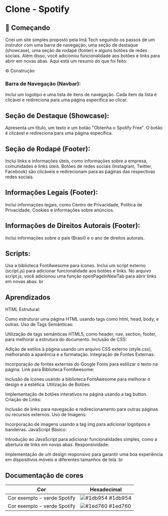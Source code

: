 # Clone - Spotify

## 🚀 Começando
Criei um site simples proposto pela Imã Tech seguindo os passos de um instrutor com uma barra de navegação, uma seção de destaque (showcase), uma seção de rodapé (footer) e alguns botões de redes sociais. Além disso, você adicionou funcionalidade aos botões e links para abrir em novas abas. Aqui está um resumo do que foi feito:


⚙️ Construção
### Barra de Navegação (Navbar):

Inclui um logotipo e uma lista de itens de navegação.
Cada item da lista é clicável e redireciona para uma página específica ao clicar.

## Seção de Destaque (Showcase):

Apresenta um título, um texto e um botão "Obtenha o Spotify Free".
O botão é clicável e redireciona para uma página específica.

## Seção de Rodapé (Footer):

Inclui links e informações úteis, como informações sobre a empresa, comunidades e links úteis.
Botões de redes sociais (Instagram, Twitter, Facebook) são clicáveis e redirecionam para as páginas das respectivas redes sociais.

## Informações Legais (Footer):

Inclui informações legais, como Centro de Privacidade, Política de Privacidade, Cookies e informações sobre anúncios.

## Informações de Direitos Autorais (Footer):

Inclui informações sobre o país (Brasil) e o ano de direitos autorais.

## Scripts:

Usa a biblioteca FontAwesome para ícones.
Inclui um script externo (script.js) para adicionar funcionalidade aos botões e links.
No arquivo script.js, você adicionou uma função openPageInNewTab para abrir links em novas abas.
br
## Aprendizados

HTML Estrutural:

Como estruturar uma página HTML usando tags como html, head, body, e outras.
Uso de Tags Semânticas:

Utilização de tags semânticas HTML5, como header, nav, section, footer, para melhorar a estrutura do documento.
Inclusão de CSS:

Adição de estilos à página usando um arquivo CSS externo (style.css), melhorando a aparência e a formatação.
Integração de Fontes Externas:

Incorporação de fontes externas do Google Fonts para estilizar o texto na página.
Link para Biblioteca FontAwesome:

Inclusão de ícones usando a biblioteca FontAwesome para melhorar o design e a estética.
Utilização de Botões:

Implementação de botões interativos na página usando a tag button.
Criação de Links:

Inclusão de links para navegação e redirecionamento para outras páginas ou recursos externos.
Uso de Imagens:

Incorporação de imagens usando a tag img para adicionar logotipos e bandeiras.
JavaScript Básico:

Introdução ao JavaScript para adicionar funcionalidades simples, como a abertura de links em novas abas.
Responsividade:

Implementação de um design responsivo para garantir uma boa experiência em dispositivos móveis e diferentes tamanhos de tela.
br

## Documentação de cores

| Cor               | Hexadecimal                                                |
| ----------------- | ---------------------------------------------------------
| Cor exemplo - verde Spotify | ![#1db954](https://via.placeholder.com/10/00b48a?text=+) #1db954 |
| Cor exemplo - verde Spotify | ![#1ed760](https://via.placeholder.com/10/00b48a?text=+) #1ed760 |


